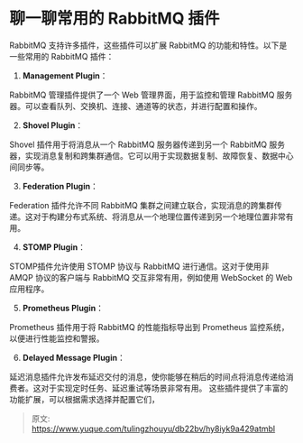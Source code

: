 # 聊一聊常用的 RabbitMQ 插件

RabbitMQ 支持许多插件，这些插件可以扩展 RabbitMQ 的功能和特性。以下是一些常用的 RabbitMQ 插件：

1. **Management Plugin**：

RabbitMQ 管理插件提供了一个 Web 管理界面，用于监控和管理 RabbitMQ 服务器。可以查看队列、交换机、连接、通道等的状态，并进行配置和操作。

2. **Shovel Plugin**：

Shovel 插件用于将消息从一个 RabbitMQ 服务器传递到另一个 RabbitMQ 服务器，实现消息复制和跨集群通信。它可以用于实现数据复制、故障恢复、数据中心间同步等。

3. **Federation Plugin**：

Federation 插件允许不同 RabbitMQ 集群之间建立联合，实现消息的跨集群传递。这对于构建分布式系统、将消息从一个地理位置传递到另一个地理位置非常有用。

4. **STOMP Plugin**：

STOMP插件允许使用 STOMP 协议与 RabbitMQ 进行通信。这对于使用非 AMQP 协议的客户端与 RabbitMQ 交互非常有用，例如使用 WebSocket 的 Web 应用程序。

5. **Prometheus Plugin**：

Prometheus 插件用于将 RabbitMQ 的性能指标导出到 Prometheus 监控系统，以便进行性能监控和警报。

6. **Delayed Message Plugin**：

延迟消息插件允许发布延迟交付的消息，使你能够在稍后的时间点将消息传递给消费者。这对于实现定时任务、延迟重试等场景非常有用。
这些插件提供了丰富的功能扩展，可以根据需求选择并配置它们，



> 原文: <https://www.yuque.com/tulingzhouyu/db22bv/hy8iyk9a429atmbl>